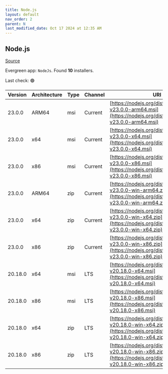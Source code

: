 ```yaml
---
title: Node.js
layout: default
nav_order: 2
parent: N
last_modified_date: Oct 17 2024 at 12:35 AM
---
```


## Node.js

[Source](https://nodejs.org/)

Evergreen app: `NodeJs`. Found **10** installers.

Last check: 🟢

| Version | Architecture | Type | Channel | URI                                                                                                                      |
| ------- | ------------ | ---- | ------- | ------------------------------------------------------------------------------------------------------------------------ |
| 23.0.0  | ARM64        | msi  | Current | [https://nodejs.org/dist/v23.0.0/node-v23.0.0-arm64.msi](https://nodejs.org/dist/v23.0.0/node-v23.0.0-arm64.msi)         |
| 23.0.0  | x64          | msi  | Current | [https://nodejs.org/dist/v23.0.0/node-v23.0.0-x64.msi](https://nodejs.org/dist/v23.0.0/node-v23.0.0-x64.msi)             |
| 23.0.0  | x86          | msi  | Current | [https://nodejs.org/dist/v23.0.0/node-v23.0.0-x86.msi](https://nodejs.org/dist/v23.0.0/node-v23.0.0-x86.msi)             |
| 23.0.0  | ARM64        | zip  | Current | [https://nodejs.org/dist/v23.0.0/node-v23.0.0-win-arm64.zip](https://nodejs.org/dist/v23.0.0/node-v23.0.0-win-arm64.zip) |
| 23.0.0  | x64          | zip  | Current | [https://nodejs.org/dist/v23.0.0/node-v23.0.0-win-x64.zip](https://nodejs.org/dist/v23.0.0/node-v23.0.0-win-x64.zip)     |
| 23.0.0  | x86          | zip  | Current | [https://nodejs.org/dist/v23.0.0/node-v23.0.0-win-x86.zip](https://nodejs.org/dist/v23.0.0/node-v23.0.0-win-x86.zip)     |
| 20.18.0 | x64          | msi  | LTS     | [https://nodejs.org/dist/v20.18.0/node-v20.18.0-x64.msi](https://nodejs.org/dist/v20.18.0/node-v20.18.0-x64.msi)         |
| 20.18.0 | x86          | msi  | LTS     | [https://nodejs.org/dist/v20.18.0/node-v20.18.0-x86.msi](https://nodejs.org/dist/v20.18.0/node-v20.18.0-x86.msi)         |
| 20.18.0 | x64          | zip  | LTS     | [https://nodejs.org/dist/v20.18.0/node-v20.18.0-win-x64.zip](https://nodejs.org/dist/v20.18.0/node-v20.18.0-win-x64.zip) |
| 20.18.0 | x86          | zip  | LTS     | [https://nodejs.org/dist/v20.18.0/node-v20.18.0-win-x86.zip](https://nodejs.org/dist/v20.18.0/node-v20.18.0-win-x86.zip) |
